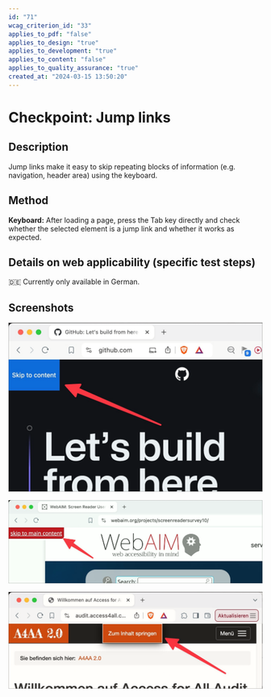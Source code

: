 ```yaml
---
id: "71"
wcag_criterion_id: "33"
applies_to_pdf: "false"
applies_to_design: "true"
applies_to_development: "true"
applies_to_content: "false"
applies_to_quality_assurance: "true"
created_at: "2024-03-15 13:50:20"
---
```


# Checkpoint: Jump links

## Description

Jump links make it easy to skip repeating blocks of information (e.g. navigation, header area) using the keyboard.

## Method

**Keyboard:** After loading a page, press the Tab key directly and check whether the selected element is a jump link and whether it works as expected.

## Details on web applicability (specific test steps)

🇩🇪 Currently only available in German.

## Screenshots

![Sprunglink auf GitHub](images/sprunglink-auf-github.png)

![Sprunglink auf WebAIM](images/sprunglink-auf-webaim.png)

![Sprunglink im A4AA](images/sprunglink-im-a4aa.png)